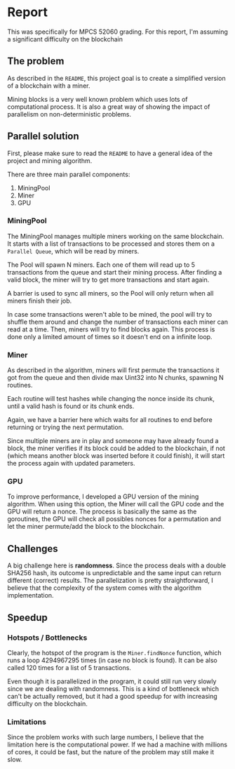 # Report

This was specifically for MPCS 52060 grading.
For this report, I'm assuming a significant difficulty on the blockchain

## The problem

As described in the `README`, this project goal is to create a simplified version of a blockchain with a miner.

Mining blocks is a very well known problem which uses lots of computational process. It is also a great way of showing the impact of parallelism on non-deterministic problems.

## Parallel solution

First, please make sure to read the  `README` to have a general idea of the project and mining algorithm.

There are three main parallel components:

1. MiningPool
2. Miner
3. GPU

### MiningPool

The MiningPool manages multiple miners working on the same blockchain.
It starts with a list of transactions to be processed and stores them on a `Parallel Queue`, which will be read by miners.

The Pool will spawn N miners. Each one of them will read up to 5 transactions from the queue and start their mining process. After finding a valid block, the miner will try to get more transactions and start again.

A barrier is used to sync all miners, so the Pool will only return when all miners finish their job.

In case some transactions weren't able to be mined, the pool will try to shuffle them around and change the number of transactions each miner can read at a time. Then, miners will try to find blocks again. This process is done only a limited amount of times so it doesn't end on a infinite loop.

### Miner

As described in the algorithm, miners will first permute the transactions it got from the queue and then divide max Uint32 into N chunks, spawning N routines.

Each routine will test hashes while changing the nonce inside its chunk, until a valid hash is found or its chunk ends.

Again, we have a barrier here which waits for all routines to end before returning or trying the next permutation.

Since multiple miners are in play and someone may have already found a block, the miner verifies if its block could be added to the blockchain, if not (which means another block was inserted before it could finish), it will start the process again with updated parameters.

### GPU

To improve performance, I developed a GPU version of the mining algorithm. When using this option, the Miner will call the GPU code and the GPU will return a nonce.
The process is basically the same as the goroutines, the GPU will check all possibles nonces for a permutation and let the miner permute/add the block to the blockchain.

## Challenges

A big challenge here is **randomness**. Since the process deals with a double SHA256 hash, its outcome is unpredictable and the same input can return different (correct) results.
The parallelization is pretty straightforward, I believe that the complexity of the system comes with the algorithm implementation.

## Speedup

### Hotspots / Bottlenecks

Clearly, the hotspot of the program is the `Miner.findNonce` function, which runs a loop 4294967295 times (in case no block is found). It can be also called 120 times for a list of 5 transactions.

Even though it is parallelized in the program, it could still run very slowly since we are dealing with randomness. This is a kind of bottleneck which can't be actually removed, but it had a good speedup for with increasing difficulty on the blockchain.

### Limitations

Since the problem works with such large numbers, I believe that the limitation here is the computational power. If we had a machine with millions of cores, it could be fast, but the nature of the problem may still make it slow.
